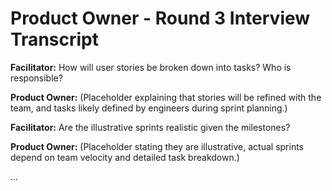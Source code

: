 # Product Owner - Round 3 Interview Transcript

**Facilitator:** How will user stories be broken down into tasks? Who is responsible?

**Product Owner:** (Placeholder explaining that stories will be refined with the team, and tasks likely defined by engineers during sprint planning.)

**Facilitator:** Are the illustrative sprints realistic given the milestones?

**Product Owner:** (Placeholder stating they are illustrative, actual sprints depend on team velocity and detailed task breakdown.)

... 